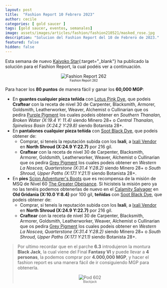 ```yaml
---
layout: post
title:  "Fashion Report 10 Febrero 2023"
author: cecile
categories: [ gold saucer ]
tags: [gold saucer, eventos, semanales]
image: assets/images/articles/fashion/fashion210521/masked_rose.jpg
description: "Solucion del Fashion Report del 10 de Febrero de 2023."
featured: false
hidden: false
---
```


Esta semana de nuevo [Kaiyoko Star](https://twitter.com/kaiyokostar){:target="_blank"} ha publicado la solución para el Fashion Report, la cual podéis ver a continuación.

<p align="center"><img src="{{ site.baseurl }}/assets/images/articles/fashion/fashion230210/freport_262.jpg" alt="Fashion Report 262">
<br/>
<sub><sup>Fashion Report 262</sup></sub></p>

Para hacer los **80 puntos** de manera fácil y ganar los **60,000 MGP**:

- En **guantes cualquier pieza teñida** con <a href="https://eu.finalfantasyxiv.com/lodestone/playguide/db/item/e9eb414a2cb/" class="eorzeadb_link" target="_blank">Lotus Pink Dye</a>, que podeis **Craftear** con la receta de nivel 30 de Carpenter, Blacksmith, Armorer, Goldsmith, Leatherworker, Weaver, Alchemist o Cullinarian que os pedira <a href="https://eu.finalfantasyxiv.com/lodestone/playguide/db/item/b7af0c66d66/" class="eorzeadb_link" target="_blank">Purple Pigment</a> los cuales podeis obtener en *Southern Thanalan, Broken Water (X:19.4 Y: 11.4)* siendo Minero 28+ o *Central Thanalan, Spineless Basin (X:24.2 Y:29.8)* siendo Botanista 28+.
- En **pantalones cualquier pieza teñida** con <a href="https://eu.finalfantasyxiv.com/lodestone/playguide/db/item/0c0c7f94f09/" class="eorzeadb_link" target="_blank">Soot Black Dye</a>, que podeis obtener de:
    - Comprar, si teneis la reputación subida con los **Ixali**, a <a href="https://eu.finalfantasyxiv.com/lodestone/playguide/db/shop/82cc59ae4c7/?item=188d2c75e07&type=gil" class="eorzeadb_link" target="_blank">Ixali Vendor</a> en **North Shroud (X:24.9 Y:22.7)** por 216 gil.
    - **Craftear** con la receta de nivel 30 de Carpenter, Blacksmith, Armorer, Goldsmith, Leatherworker, Weaver, Alchemist o Cullinarian que os pedira <a href="https://eu.finalfantasyxiv.com/lodestone/playguide/db/item/0563231e95a/" class="eorzeadb_link" target="_blank">Grey Pigment</a> los cuales podeis obtener en *Western La Noscea, Quarterstone (X:31.4 Y:28.2)* siendo Minero 28+ o *South Shroud, Upper Paths (X:17.1 Y:21.1)* siendo Botanista 28+.
- En **pies** <a href="https://na.finalfantasyxiv.com/lodestone/playguide/db/item/e50db9e2823/" class="eorzeadb_link" target="_blank">Scion Adventurer's Boots</a> que es recompensa de la misión de MSQ de Nivel 60 <a href="https://na.finalfantasyxiv.com/lodestone/playguide/db/quest/28764d6d708" class="eorzeadb_link" target="_blank">The Greater Obeisance</a>. Si hicisteis la misión pero ya no las tenéis podemos obtenerlas de nuevo en el <a href="https://na.finalfantasyxiv.com/lodestone/playguide/db/shop/350cd619ffd/?item=e50db9e2823&type=gil" class="eorzeadb_link" target="_blank">Calamity Salvager</a> en **Old Gridania (X:10.0 Y:8.4)** por 100 gil, **teñidas** con <a href="https://eu.finalfantasyxiv.com/lodestone/playguide/db/item/0c0c7f94f09/" class="eorzeadb_link" target="_blank">Soot Black Dye</a>, que podeis obtener de:
    - Comprar, si teneis la reputación subida con los **Ixali**, a <a href="https://eu.finalfantasyxiv.com/lodestone/playguide/db/shop/82cc59ae4c7/?item=188d2c75e07&type=gil" class="eorzeadb_link" target="_blank">Ixali Vendor</a> en **North Shroud (X:24.9 Y:22.7)** por 216 gil.
    - **Craftear** con la receta de nivel 30 de Carpenter, Blacksmith, Armorer, Goldsmith, Leatherworker, Weaver, Alchemist o Cullinarian que os pedira <a href="https://eu.finalfantasyxiv.com/lodestone/playguide/db/item/0563231e95a/" class="eorzeadb_link" target="_blank">Grey Pigment</a> los cuales podeis obtener en *Western La Noscea, Quarterstone (X:31.4 Y:28.2)* siendo Minero 28+ o *South Shroud, Upper Paths (X:17.1 Y:21.1)* siendo Botanista 28+.

<blockquote>
Por ultimo recordar que en el parche <b>6.3</b> introdujeron la montura <b>Black Jack</b>, la cual viene del Final <b>Fantasy VI</b> y puede llevar a <b>4 personas</b>, la podemos comprar por <b>4.000,000 MGP</b>, y hacer el fashion report es una manera fácil de ir consiguiendo MGP para obtenerla.
<br/>
<p align="center">
    <img src="{{ site.baseurl }}/assets/images/articles/fashion/fashion230113/blackjack.jpg" alt="Pod 602"/><br/>
    <sub><sup>Blackjack</sup></sub>
</p>
</blockquote>